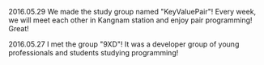 2016.05.29 We made the study group named "KeyValuePair"! Every week, we will meet each other in Kangnam station and enjoy pair programming! Great!

2016.05.27 I met the group "9XD"! It was a developer group of young professionals and students studying programming!
